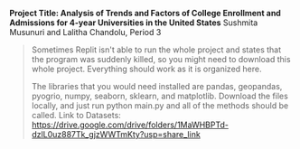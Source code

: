 **Project Title: Analysis of Trends and Factors of College Enrollment and Admissions for 4-year Universities in the United States**
Sushmita Musunuri and Lalitha Chandolu, Period 3

> Sometimes Replit isn't able to run the whole project and states that the program
> was suddenly killed, so you might need
> to download this whole project. Everything should work as it is organized here.
>
> 
> The libraries that you would need installed are pandas, geopandas, pyogrio, numpy,
> seaborn, sklearn, and matplotlib.
> Download the files locally, and just run python main.py and all of the methods should be called.
> Link to Datasets: https://drive.google.com/drive/folders/1MaWHBPTd-dzlL0uz887Tk_gjzWWTmKty?usp=share_link
